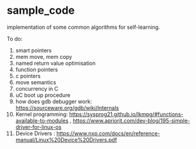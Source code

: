 # sample_code
implementation of some common algorithms for self-learning.

To do:

1. smart pointers
2. mem move, mem copy
3. named return value optimisation
4. function pointers
5. c pointers
6. move semantics
11. concurrency in C
12. uC boot up procedure
13. how does gdb debugger work: https://sourceware.org/gdb/wiki/Internals
14. Kernel programming: https://sysprog21.github.io/lkmpg/#functions-available-to-modules , https://www.apriorit.com/dev-blog/195-simple-driver-for-linux-os
15. Device Drivers : https://www.nxp.com/docs/en/reference-manual/Linux%20Device%20Drivers.pdf
